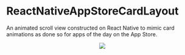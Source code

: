 # ReactNativeAppStoreCardLayout
An animated scroll view constructed on React Native to mimic card animations as done so for apps of the day on the App Store.


<p float="left" align="center">
    <img src="/assets/demo.gif"/>
</p>

